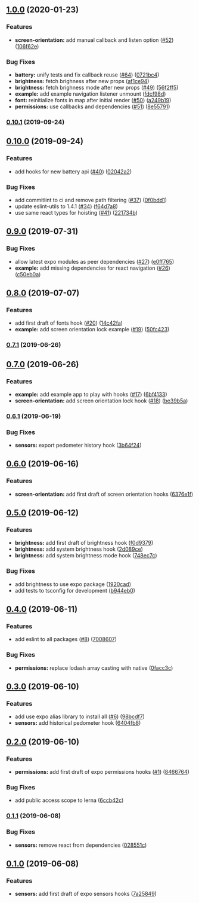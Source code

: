 ## [1.0.0](https://github.com/bycedric/use-expo/compare/v0.10.1...1.0.0) (2020-01-23)


### Features

* **screen-orientation:** add manual callback and listen option ([#52](https://github.com/bycedric/use-expo/issues/52)) ([106f62e](https://github.com/bycedric/use-expo/commit/106f62ec4084ef411357f8f71bd6af7d7e3b5367))


### Bug Fixes

* **battery:** unify tests and fix callback reuse ([#64](https://github.com/bycedric/use-expo/issues/64)) ([0721bc4](https://github.com/bycedric/use-expo/commit/0721bc42f625aad38c504303e57bae13bc919eb7))
* **brightness:** fetch brighness after new props ([af1ce94](https://github.com/bycedric/use-expo/commit/af1ce94d23e74e736be7f1dcfc4f3a46d1ecc59d))
* **brightness:** fetch brighness mode after new props ([#49](https://github.com/bycedric/use-expo/issues/49)) ([56f2ff5](https://github.com/bycedric/use-expo/commit/56f2ff58c94c45866ed94fa976a52a5c0223e6ef))
* **example:** add example navigation listener unmount ([fdcf98d](https://github.com/bycedric/use-expo/commit/fdcf98d4935bc68015230f55f01c36e648094fdb))
* **font:** reinitialize fonts in map after initial render ([#50](https://github.com/bycedric/use-expo/issues/50)) ([a249b19](https://github.com/bycedric/use-expo/commit/a249b1985a1251d46de78eed873dca8acd477a19))
* **permissions:** use callbacks and dependencies ([#51](https://github.com/bycedric/use-expo/issues/51)) ([8e55791](https://github.com/bycedric/use-expo/commit/8e5579133f32981376ec47354d17ca5e1b0b6b32))

### [0.10.1](https://github.com/bycedric/use-expo/compare/v0.10.0...v0.10.1) (2019-09-24)

## [0.10.0](https://github.com/bycedric/use-expo/compare/v0.9.0...v0.10.0) (2019-09-24)


### Features

* add hooks for new battery api ([#40](https://github.com/bycedric/use-expo/issues/40)) ([02042a2](https://github.com/bycedric/use-expo/commit/02042a2f729739f669fb6cb48f946049ac7573fd))


### Bug Fixes

* add commitlint to ci and remove path filtering ([#37](https://github.com/bycedric/use-expo/issues/37)) ([0f0bdd1](https://github.com/bycedric/use-expo/commit/0f0bdd13fc64000af9deb37eb1dd0106a182d188))
* update eslint-utils to 1.4.1 ([#34](https://github.com/bycedric/use-expo/issues/34)) ([f64d7a8](https://github.com/bycedric/use-expo/commit/f64d7a894c4d37c3b2bc329557b004d12cf6ecb3))
* use same react types for hoisting ([#41](https://github.com/bycedric/use-expo/issues/41)) ([221734b](https://github.com/bycedric/use-expo/commit/221734bb32312e0f1b64ff093ae9a7896797f4bb))

## [0.9.0](https://github.com/bycedric/use-expo/compare/v0.8.0...v0.9.0) (2019-07-31)


### Bug Fixes

* allow latest expo modules as peer dependencies ([#27](https://github.com/bycedric/use-expo/issues/27)) ([e0ff765](https://github.com/bycedric/use-expo/commit/e0ff7656a4d01580afc58785cfd2196b553301fa))
* **example:** add missing dependencies for react navigation ([#26](https://github.com/bycedric/use-expo/issues/26)) ([c50eb0a](https://github.com/bycedric/use-expo/commit/c50eb0a91d469c73847959974b272f5f56512f56))

## [0.8.0](https://github.com/bycedric/use-expo/compare/v0.7.1...v0.8.0) (2019-07-07)


### Features

* add first draft of fonts hook ([#20](https://github.com/bycedric/use-expo/issues/20)) ([14c42fa](https://github.com/bycedric/use-expo/commit/14c42fa0d8e89bcd2676f6a9dcbec7e06d7aa32e))
* **example:** add screen orientation lock example ([#19](https://github.com/bycedric/use-expo/issues/19)) ([50fc423](https://github.com/bycedric/use-expo/commit/50fc4235bada7541082f913b91856cdcbc965a55))

### [0.7.1](https://github.com/bycedric/use-expo/compare/v0.7.0...v0.7.1) (2019-06-26)

## [0.7.0](https://github.com/bycedric/use-expo/compare/v0.6.1...v0.7.0) (2019-06-26)


### Features

* **example:** add example app to play with hooks ([#17](https://github.com/bycedric/use-expo/issues/17)) ([6bf4133](https://github.com/bycedric/use-expo/commit/6bf4133ece127167350d95a26f70a964a5163366))
* **screen-orientation:** add screen orientation lock hook ([#18](https://github.com/bycedric/use-expo/issues/18)) ([be39b5a](https://github.com/bycedric/use-expo/commit/be39b5aad13d744bcf48ae557f38d72c0e4a6bbf))

### [0.6.1](https://github.com/bycedric/use-expo/compare/v0.6.0...v0.6.1) (2019-06-19)


### Bug Fixes

* **sensors:** export pedometer history hook ([3b64f24](https://github.com/bycedric/use-expo/commit/3b64f24164b978920434f6e3697fad259ab2cece))

## [0.6.0](https://github.com/bycedric/use-expo/compare/v0.5.0...v0.6.0) (2019-06-16)


### Features

* **screen-orientation:** add first draft of screen orientation hooks ([6376e1f](https://github.com/bycedric/use-expo/commit/6376e1fa4780c4df9f7fa7ffab098cfd70f24616))

## [0.5.0](https://github.com/bycedric/use-expo/compare/v0.4.0...v0.5.0) (2019-06-12)


### Features

* **brightness:** add first draft of brightness hook ([f0d9379](https://github.com/bycedric/use-expo/commit/f0d9379d1bef755bef30a66951a92e5e09fed5cb))
* **brightness:** add system brightness hook ([2d089ce](https://github.com/bycedric/use-expo/commit/2d089cec51930c51e193decdb421ab1aebc40d7c))
* **brightness:** add system brightness mode hook ([748ec7c](https://github.com/bycedric/use-expo/commit/748ec7c57c1f7b8fa380eb1b0a219bb08750cd2b))


### Bug Fixes

* add brightness to use expo package ([1920cad](https://github.com/bycedric/use-expo/commit/1920cadf96de5619de5b5805240d2fe01595bcb5))
* add tests to tsconfig for development ([b944eb0](https://github.com/bycedric/use-expo/commit/b944eb0b4e8443c3e9b1da09f74f297a755cc195))

## [0.4.0](https://github.com/bycedric/use-expo/compare/v0.3.0...v0.4.0) (2019-06-11)


### Features

* add eslint to all packages ([#8](https://github.com/bycedric/use-expo/issues/8)) ([7008607](https://github.com/bycedric/use-expo/commit/7008607d0f63df5baf315f8aba29fbdbd888da45))


### Bug Fixes

* **permissions:** replace lodash array casting with native ([0facc3c](https://github.com/bycedric/use-expo/commit/0facc3c6d487e4cb66221551d0c6843fc9002f3b))

## [0.3.0](https://github.com/bycedric/use-expo/compare/v0.2.0...v0.3.0) (2019-06-10)


### Features

* add use expo alias library to install all ([#6](https://github.com/bycedric/use-expo/issues/6)) ([98bcdf7](https://github.com/bycedric/use-expo/commit/98bcdf72409ceb820ffda13f16d7189d8bace1af))
* **sensors:** add historical pedometer hook ([6404fb8](https://github.com/bycedric/use-expo/commit/6404fb89ea18ec11f3fb3c9e4e9cbae6d3600dd2))

## [0.2.0](https://github.com/bycedric/use-expo/compare/v0.1.1...v0.2.0) (2019-06-10)


### Features

* **permissions:** add first draft of expo permissions hooks ([#1](https://github.com/bycedric/use-expo/issues/1)) ([8466764](https://github.com/bycedric/use-expo/commit/8466764a19cb0cd57baaf886b8698d533de143a4))


### Bug Fixes

* add public access scope to lerna ([6ccb42c](https://github.com/bycedric/use-expo/commit/6ccb42c183fe7dbeaae0b32be7f198d0193c13f8))

### [0.1.1](https://github.com/bycedric/use-expo/compare/v0.1.0...v0.1.1) (2019-06-08)


### Bug Fixes

* **sensors:** remove react from dependencies ([028551c](https://github.com/bycedric/use-expo/commit/028551c095110e623e7822f00dcbcfbefc7e1a54))

## [0.1.0](https://github.com/bycedric/use-expo/compare/7a258497029318bf76b65bf1e0373689429c40c0...v0.1.0) (2019-06-08)


### Features

* **sensors:** add first draft of expo sensors hooks ([7a25849](https://github.com/bycedric/use-expo/commit/7a258497029318bf76b65bf1e0373689429c40c0))

